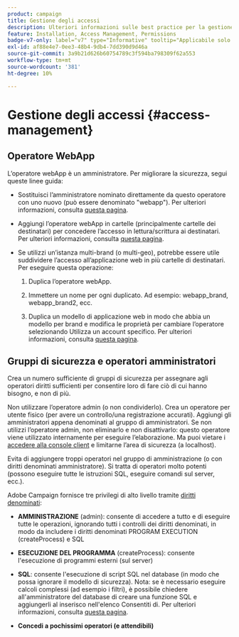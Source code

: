```yaml
---
product: campaign
title: Gestione degli accessi
description: Ulteriori informazioni sulle best practice per la gestione degli accessi
feature: Installation, Access Management, Permissions
badge-v7-only: label="v7" type="Informative" tooltip="Applicabile solo a Campaign Classic v7"
exl-id: af88e4e7-0ee3-48b4-9db4-7dd390d9d46a
source-git-commit: 3a9b21d626b60754789c3f594ba798309f62a553
workflow-type: tm+mt
source-wordcount: '381'
ht-degree: 10%

---
```


# Gestione degli accessi {#access-management}



## Operatore WebApp

L’operatore webApp è un amministratore. Per migliorare la sicurezza, segui queste linee guida:

* Sostituisci l’amministratore nominato direttamente da questo operatore con uno nuovo (può essere denominato &quot;webapp&quot;). Per ulteriori informazioni, consulta [questa pagina](../../platform/using/access-management.md).

* Aggiungi l’operatore webApp in cartelle (principalmente cartelle dei destinatari) per concedere l’accesso in lettura/scrittura ai destinatari. Per ulteriori informazioni, consulta [questa pagina](../../platform/using/access-management.md).

* Se utilizzi un’istanza multi-brand (o multi-geo), potrebbe essere utile suddividere l’accesso all’applicazione web in più cartelle di destinatari. Per eseguire questa operazione:

   1. Duplica l’operatore webApp.

   1. Immettere un nome per ogni duplicato. Ad esempio: webapp_brand, webapp_brand2, ecc.

   1. Duplica un modello di applicazione web in modo che abbia un modello per brand e modifica le proprietà per cambiare l’operatore selezionando Utilizza un account specifico.  Per ulteriori informazioni, consulta [questa pagina](../../web/using/defining-web-forms-properties.md).

## Gruppi di sicurezza e operatori amministratori

Crea un numero sufficiente di gruppi di sicurezza per assegnare agli operatori diritti sufficienti per consentire loro di fare ciò di cui hanno bisogno, e non di più.

Non utilizzare l’operatore admin (o non condividerlo). Crea un operatore per utente fisico (per avere un controllo/una registrazione accurati). Aggiungi gli amministratori appena denominati al gruppo di amministratori. Se non utilizzi l’operatore admin, non eliminarlo e non disattivarlo: questo operatore viene utilizzato internamente per eseguire l’elaborazione. Ma puoi vietare i [accedere alla console client](../../platform/using/access-management.md) e limitarne l’area di sicurezza (a localhost).

Evita di aggiungere troppi operatori nel gruppo di amministrazione (o con diritti denominati amministratore). Si tratta di operatori molto potenti (possono eseguire tutte le istruzioni SQL, eseguire comandi sul server, ecc.).

Adobe Campaign fornisce tre privilegi di alto livello tramite [diritti denominati](../../platform/using/access-management.md#named-rights):

* **AMMINISTRAZIONE** (admin): consente di accedere a tutto e di eseguire tutte le operazioni, ignorando tutti i controlli dei diritti denominati, in modo da includere i diritti denominati PROGRAM EXECUTION (createProcess) e SQL

* **ESECUZIONE DEL PROGRAMMA** (createProcess): consente l&#39;esecuzione di programmi esterni (sul server)

* **SQL**: consente l&#39;esecuzione di script SQL nel database (in modo che possa ignorare il modello di sicurezza). Nota: se è necessario eseguire calcoli complessi (ad esempio i filtri), è possibile chiedere all&#39;amministratore del database di creare una funzione SQL e aggiungerli al inserisco nell&#39;elenco Consentiti di. Per ulteriori informazioni, consulta [questa pagina](../../installation/using/scripting-coding-guidelines.md).

* **Concedi a pochissimi operatori (e attendibili)**
